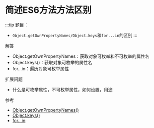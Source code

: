 # 简述ES6方法方法区别

:::tip
题目：
* `Object.getOwnPropertyNames/Object.keys`和`for...in`的区别
:::

解答
- Object.getOwnPropertyNames：获取对象可枚举和不可枚举的属性名
- Object.keys()：获取对象可枚举的属性名
- for...in：遍历对象可枚举属性

扩展问题
- 什么是可枚举属性，不可枚举属性，如何设置，用途

参考
- [Object.getOwnPropertyNames()](https://developer.mozilla.org/zh-CN/docs/Web/JavaScript/Reference/Global_Objects/Object/getOwnPropertyNames)
- [Object.keys()](https://developer.mozilla.org/zh-CN/docs/Web/JavaScript/Reference/Global_Objects/Object/keys)
- [for...in](https://developer.mozilla.org/zh-CN/docs/Web/JavaScript/Reference/Statements/for...in)